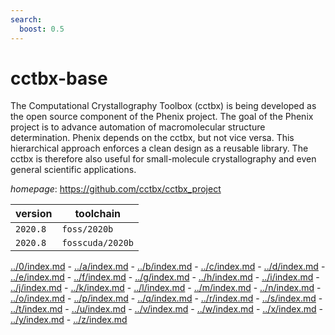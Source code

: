 ```yaml
---
search:
  boost: 0.5
---
```

# cctbx-base

The Computational Crystallography Toolbox (cctbx) is being developed as the open source component of the Phenix project. The goal of the Phenix project is to advance automation of macromolecular structure determination. Phenix depends on the cctbx, but not vice versa. This hierarchical approach enforces a clean design as a reusable library. The cctbx is therefore also useful for small-molecule crystallography and even general scientific applications.

*homepage*: <https://github.com/cctbx/cctbx_project>

version | toolchain
--------|----------
``2020.8`` | ``foss/2020b``
``2020.8`` | ``fosscuda/2020b``

[../0/index.md](0) - [../a/index.md](a) - [../b/index.md](b) - [../c/index.md](c) - [../d/index.md](d) - [../e/index.md](e) - [../f/index.md](f) - [../g/index.md](g) - [../h/index.md](h) - [../i/index.md](i) - [../j/index.md](j) - [../k/index.md](k) - [../l/index.md](l) - [../m/index.md](m) - [../n/index.md](n) - [../o/index.md](o) - [../p/index.md](p) - [../q/index.md](q) - [../r/index.md](r) - [../s/index.md](s) - [../t/index.md](t) - [../u/index.md](u) - [../v/index.md](v) - [../w/index.md](w) - [../x/index.md](x) - [../y/index.md](y) - [../z/index.md](z)

